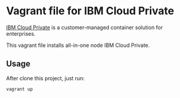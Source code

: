 # Vagrant file for IBM Cloud Private

[IBM Cloud Private](https://hub.docker.com/r/ibmcom/cfc-installer/) is a customer-managed container solution for enterprises.

This vagrant file installs all-in-one node IBM Cloud Private.


## Usage

After clone this project, just run:

```
vagrant up
```